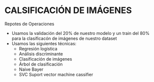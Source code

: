 # CALSIFICACIÓN DE IMÁGENES

Repotes de Operaciones

* Usamos la validación del 20% de nuestro modelo y un train del 80% para la clasificacón de imágenes de nuestro dataset	
* Usamos las siguientes técnicas: 
	* Regresión logística
	* Análisis discriminante
	* Clasificación de imágenes
	* Árbol de clasificación
	* Naive Bayer
	* SVC Suport vector machine cassifier
